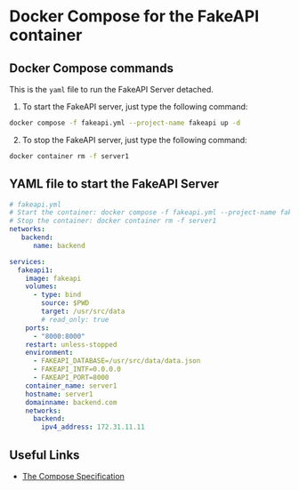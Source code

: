 # Docker Compose for the FakeAPI container

## Docker Compose commands

This is the `yaml` file to run the FakeAPI Server detached.

1. To start the FakeAPI server, just type the following command:

```sh
docker compose -f fakeapi.yml --project-name fakeapi up -d
```
2. To stop the FakeAPI server, just type the following command:

```sh
docker container rm -f server1
```

## YAML file to start the FakeAPI Server

```yaml
# fakeapi.yml
# Start the container: docker compose -f fakeapi.yml --project-name fakeapi up -d
# Stop the container: docker container rm -f server1
networks:
   backend:
      name: backend

services:
  fakeapi1:
    image: fakeapi
    volumes:
      - type: bind
        source: $PWD
        target: /usr/src/data
        # read_only: true
    ports:
      - "8000:8000"
    restart: unless-stopped
    environment:
      - FAKEAPI_DATABASE=/usr/src/data/data.json
      - FAKEAPI_INTF=0.0.0.0
      - FAKEAPI_PORT=8000
    container_name: server1
    hostname: server1
    domainname: backend.com
    networks:
      backend:
        ipv4_address: 172.31.11.11
```

## Useful Links

- [The Compose Specification](https://github.com/compose-spec/compose-spec/blob/master/spec.md)
